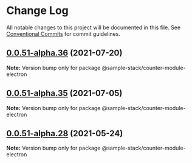# Change Log

All notable changes to this project will be documented in this file.
See [Conventional Commits](https://conventionalcommits.org) for commit guidelines.

## [0.0.51-alpha.36](https://github.com/cdmbase/fullstack-pro/compare/v0.0.51-alpha.35...v0.0.51-alpha.36) (2021-07-20)

**Note:** Version bump only for package @sample-stack/counter-module-electron





## [0.0.51-alpha.35](https://github.com/cdmbase/fullstack-pro/compare/v0.0.51-alpha.34...v0.0.51-alpha.35) (2021-07-05)

**Note:** Version bump only for package @sample-stack/counter-module-electron





## [0.0.51-alpha.28](https://github.com/cdmbase/fullstack-pro/compare/v0.0.51-alpha.27...v0.0.51-alpha.28) (2021-05-24)

**Note:** Version bump only for package @sample-stack/counter-module-electron
